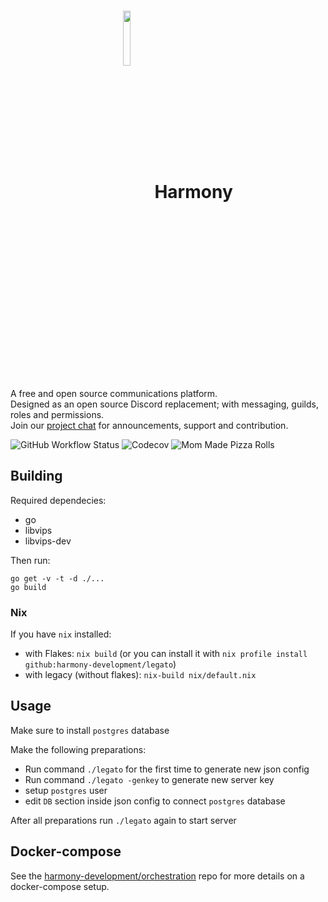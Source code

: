 <h1 align=center>
 <a href="https://github.com/harmony-development"><img align=center width="15%" src="https://i.imgur.com/lx2RCZj.png" /></a> Harmony
</h1>
A free and open source communications platform.
<br>Designed as an open source Discord replacement; with messaging, guilds, roles and permissions. 
<br>Join our <a href="https://discord.gg/Abr3upBjHy">project chat</a> for announcements, support and contribution.

![GitHub Workflow Status](https://img.shields.io/github/workflow/status/harmony-development/legato/Harmony%20Build?style=for-the-badge)
![Codecov](https://img.shields.io/codecov/c/gh/harmony-development/legato?style=for-the-badge)
![Mom Made Pizza Rolls](https://img.shields.io/badge/mom%20made-pizza%20rolls-green?style=for-the-badge)

## Building
Required dependecies:
- go
- libvips
- libvips-dev

Then run:
```
go get -v -t -d ./...
go build
```

### Nix
If you have `nix` installed:
- with Flakes: `nix build` (or you can install it with `nix profile install github:harmony-development/legato`)
- with legacy (without flakes): `nix-build nix/default.nix`

## Usage
Make sure to install `postgres` database

Make the following preparations:
- Run command ```./legato``` for the first time to generate new json config
- Run command ```./legato -genkey``` to generate new server key
- setup `postgres` user
- edit `DB` section inside json config to connect `postgres` database

After all preparations run ```./legato``` again to start server

## Docker-compose
See the [harmony-development/orchestration](https://github.com/harmony-development/orchestration) repo for more details on a docker-compose setup.
